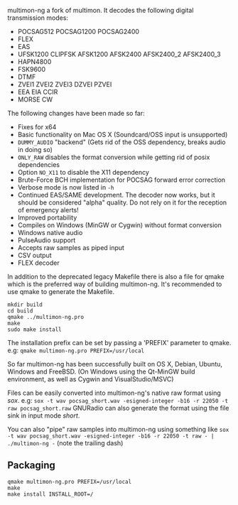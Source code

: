 multimon-ng a fork of multimon. It decodes the following digital transmission modes:

- POCSAG512 POCSAG1200 POCSAG2400
- FLEX
- EAS
- UFSK1200 CLIPFSK AFSK1200 AFSK2400 AFSK2400_2 AFSK2400_3
- HAPN4800
- FSK9600 
- DTMF
- ZVEI1 ZVEI2 ZVEI3 DZVEI PZVEI
- EEA EIA CCIR
- MORSE CW

The following changes have been made so far:
- Fixes for x64
- Basic functionality on Mac OS X (Soundcard/OSS input is unsupported)
- `DUMMY_AUDIO` "backend" (Gets rid of the OSS dependency, breaks audio in doing so)
- `ONLY_RAW` disables the format conversion while getting rid of posix dependencies
- Option `NO_X11` to disable the X11 dependency
- Brute-Force BCH implementation for POCSAG forward error correction
- Verbose mode is now listed in `-h`
- Continued EAS/SAME development. The decoder now works, but it should be considered "alpha" quality. Do not rely on it for the reception of emergency alerts!
- Improved portability
- Compiles on Windows (MinGW or Cygwin) without format conversion
- Windows native audio
- PulseAudio support
- Accepts raw samples as piped input
- CSV output
- FLEX decoder

In addition to the deprecated legacy Makefile there is also a file for qmake which is the preferred way of building multimon-ng. It's recommended to use qmake to generate the Makefile.

```
mkdir build
cd build
qmake ../multimon-ng.pro
make
sudo make install
```

The installation prefix can be set by passing a 'PREFIX' parameter to qmake. e.g:
```qmake multimon-ng.pro PREFIX=/usr/local```

So far multimon-ng has been successfully built on OS X, Debian, Ubuntu, Windows and FreeBSD.
(On Windows using the Qt-MinGW build environment, as well as Cygwin and VisualStudio/MSVC)

Files can be easily converted into multimon-ng's native raw format using *sox*. e.g:
```sox -t wav pocsag_short.wav -esigned-integer -b16 -r 22050 -t raw pocsag_short.raw```
GNURadio can also generate the format using the file sink in input mode *short*. 

You can also "pipe" raw samples into multimon-ng using something like
```sox -t wav pocsag_short.wav -esigned-integer -b16 -r 22050 -t raw - | ./multimon-ng -```
(note the trailing dash)

Packaging
---------

```
qmake multimon-ng.pro PREFIX=/usr/local
make
make install INSTALL_ROOT=/
```
